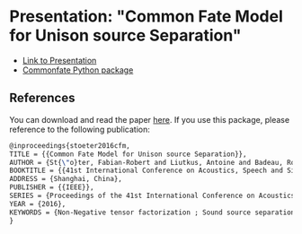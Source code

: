 # Presentation: "Common Fate Model for Unison source Separation"

 * [Link to Presentation](http://faroit.github.io/commonfate_slides)  
 * [Commonfate Python package](https://github.com/aliutkus/commonfate)

## References

You can download and read the paper [here](https://hal.archives-ouvertes.fr/hal-01248012/file/common_fate_icassp2016.pdf).
If you use this package, please reference to the following publication:

```tex
@inproceedings{stoeter2016cfm,
TITLE = {{Common Fate Model for Unison source Separation}},
AUTHOR = {St{\"o}ter, Fabian-Robert and Liutkus, Antoine and Badeau, Roland and Edler, Bernd and Magron, Paul},
BOOKTITLE = {{41st International Conference on Acoustics, Speech and Signal Processing (ICASSP)}},
ADDRESS = {Shanghai, China},
PUBLISHER = {{IEEE}},
SERIES = {Proceedings of the 41st International Conference on Acoustics, Speech and Signal Processing (ICASSP)},
YEAR = {2016},
KEYWORDS = {Non-Negative tensor factorization ; Sound source separation ; Common Fate Model},
}
```
